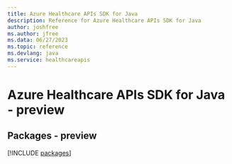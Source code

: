 ```yaml
---
title: Azure Healthcare APIs SDK for Java
description: Reference for Azure Healthcare APIs SDK for Java
author: joshfree
ms.author: jfree
ms.data: 06/27/2023
ms.topic: reference
ms.devlang: java
ms.service: healthcareapis
---
```

# Azure Healthcare APIs SDK for Java - preview
## Packages - preview
[!INCLUDE [packages](healthcare-apis-index.md)]